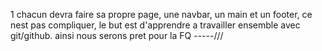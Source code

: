1 chacun devra faire sa propre page, une navbar, un main et un footer, ce nest pas compliquer, le but est d'apprendre a travailler ensemble avec git/github. ainsi nous serons pret pour la FQ -----///